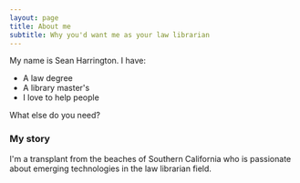 ```yaml
---
layout: page
title: About me
subtitle: Why you'd want me as your law librarian
---
```


My name is Sean Harrington. I have:

- A law degree
- A library master's
- I love to help people

What else do you need?

### My story

I'm a transplant from the beaches of Southern California who is passionate about emerging technologies in the law librarian field.
